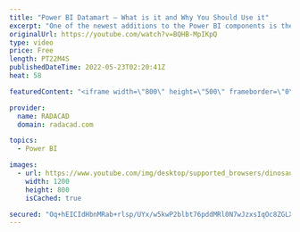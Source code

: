 ```yaml
---
title: "Power BI Datamart – What is it and Why You Should Use it"
excerpt: "One of the newest additions to the Power BI components is the Datamart. Power BI Datamart is more than just another feature, it is a major milestone where the development of Power BI solutions will be revolutionized based on that. This is a feature that helps both citizen data analysts and developers."
originalUrl: https://youtube.com/watch?v=BQHB-MpIKpQ
type: video
price: Free
length: PT22M4S
publishedDateTime: 2022-05-23T02:20:41Z
heat: 58

featuredContent: "<iframe width=\"800\" height=\"500\" frameborder=\"0\" src=\"https://www.youtube.com/embed/BQHB-MpIKpQ\" allow=\"accelerometer; autoplay; encrypted-media; gyroscope; picture-in-picture\" allowfullscreen></iframe>"

provider:
  name: RADACAD
  domain: radacad.com

topics:
  - Power BI

images:
  - url: https://www.youtube.com/img/desktop/supported_browsers/dinosaur.png
    width: 1200
    height: 800
    isCached: true

secured: "Oq+hEICIdHbnMRab+rlsp/UYx/w5kwP2blbt76pddMRl0N7wJzxsIqOc8ZGLXN74V3iep4CPhg6urwnu/reveE7CfFTHUcBq7LqPsduRsCkfjsK+cHOXEvt4vEH3Pc/5FDNd5H4nlW+Vixo5WWipyW8Hlers97I5cyTIIlBTfti6D2QUJ2ZtcP/iMQESvnIgBPiazJMU2zD9AigGkXar5xRXLSLialsqOtXsWHSevjGMjerKH49miiq7JDxAQLGvSpVKq8mNMvJdavnVMbiOKyd4cfIBiOxDIeb+dPeFvzHMDesVEyDHfsm7Q200iAuoLFsxyCaHXJeZAbefg/zedZDbNRFiZNXq/AKl74iqUjuwSfYuGoXinqQG6cwwsyenqkdDlxc9aexdh5+N4soS6T/ra7vCu56VX5TT1+5OWK0=;JhBERGyi08+AET8lbiliXg=="
---
```


